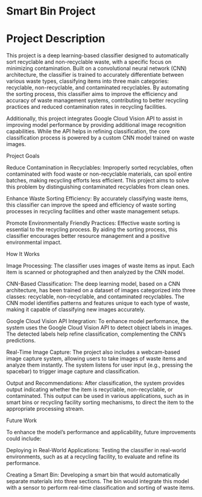 # Smart Bin Project

# Project Description

This project is a deep learning-based classifier designed to automatically sort recyclable and non-recyclable waste, with a specific focus on minimizing contamination. Built on a convolutional neural network (CNN) architecture, the classifier is trained to accurately differentiate between various waste types, classifying items into three main categories: recyclable, non-recyclable, and contaminated recyclables. By automating the sorting process, this classifier aims to improve the efficiency and accuracy of waste management systems, contributing to better recycling practices and reduced contamination rates in recycling facilities.

Additionally, this project integrates Google Cloud Vision API to assist in improving model performance by providing additional image recognition capabilities. While the API helps in refining classification, the core classification process is powered by a custom CNN model trained on waste images.

Project Goals

Reduce Contamination in Recyclables: Improperly sorted recyclables, often contaminated with food waste or non-recyclable materials, can spoil entire batches, making recycling efforts less efficient. This project aims to solve this problem by distinguishing contaminated recyclables from clean ones.

Enhance Waste Sorting Efficiency: By accurately classifying waste items, this classifier can improve the speed and efficiency of waste sorting processes in recycling facilities and other waste management setups.

Promote Environmentally Friendly Practices: Effective waste sorting is essential to the recycling process. By aiding the sorting process, this classifier encourages better resource management and a positive environmental impact.

How It Works

Image Processing: The classifier uses images of waste items as input. Each item is scanned or photographed and then analyzed by the CNN model.

CNN-Based Classification: The deep learning model, based on a CNN architecture, has been trained on a dataset of images categorized into three classes: recyclable, non-recyclable, and contaminated recyclables. The CNN model identifies patterns and features unique to each type of waste, making it capable of classifying new images accurately.

Google Cloud Vision API Integration: To enhance model performance, the system uses the Google Cloud Vision API to detect object labels in images. The detected labels help refine classification, complementing the CNN’s predictions.

Real-Time Image Capture: The project also includes a webcam-based image capture system, allowing users to take images of waste items and analyze them instantly. The system listens for user input (e.g., pressing the spacebar) to trigger image capture and classification.

Output and Recommendations: After classification, the system provides output indicating whether the item is recyclable, non-recyclable, or contaminated. This output can be used in various applications, such as in smart bins or recycling facility sorting mechanisms, to direct the item to the appropriate processing stream.

Future Work

To enhance the model’s performance and applicability, future improvements could include:

Deploying in Real-World Applications: Testing the classifier in real-world environments, such as at a recycling facility, to evaluate and refine its performance.

Creating a Smart Bin: Developing a smart bin that would automatically separate materials into three sections. The bin would integrate this model with a sensor to perform real-time classification and sorting of waste items.

